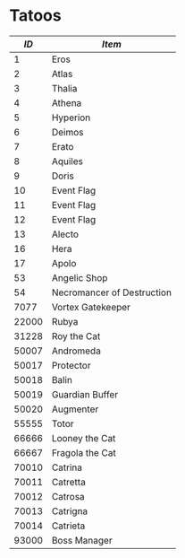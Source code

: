 # Tatoos

| *ID*  |  *Item*  |
| ------------------- | ------------------- |
| 1  |  Eros |
| 2  |  Atlas |
| 3  |  Thalia |
| 4  |  Athena |
| 5  |  Hyperion |
| 6  |  Deimos |
| 7  |  Erato |
| 8  |  Aquiles |
| 9  |  Doris |
| 10  |  Event Flag |
| 11  |  Event Flag |
| 12  |  Event Flag |
| 13  |  Alecto |
| 16  |  Hera |
| 17  |  Apolo |
| 53  |  Angelic Shop |
| 54  |  Necromancer of Destruction |
| 7077  |  Vortex Gatekeeper |
| 22000  |  Rubya |
| 31228  |  Roy the Cat |
| 50007  |  Andromeda |
| 50017  |  Protector |
| 50018  |  Balin |
| 50019  |  Guardian Buffer |
| 50020  |  Augmenter |
| 55555  |  Totor |
| 66666  |  Looney the Cat |
| 66667  |  Fragola the Cat |
| 70010  |  Catrina |
| 70011  |  Catretta |
| 70012  |  Catrosa |
| 70013  |  Catrigna |
| 70014  |  Catrieta |
| 93000  |  Boss Manager |
